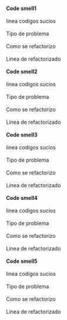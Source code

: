 <br>**Code smell1**</br>
<br>linea  codigos sucios</br>
<br>Tipo de problema</br>
<br>Como se refactorizo</br>
<br>Linea de refactorizado</br>
<br>**Code smell2**</br>
<br>linea  codigos sucios</br>
<br>Tipo de problema</br>
<br>Como se refactorizo</br>
<br>Linea de refactorizado</br>
<br>**Code smell3**</br>
<br>linea  codigos sucios</br>
<br>Tipo de problema</br>
<br>Como se refactorizo</br>
<br>Linea de refactorizado</br>
<br>**Code smell4**</br>
<br>linea  codigos sucios</br>
<br>Tipo de problema</br>
<br>Como se refactorizo</br>
<br>Linea de refactorizado</br>
<br>**Code smell5**</br>
<br>linea  codigos sucios</br>
<br>Tipo de problema</br>
<br>Como se refactorizo</br>
<br>Linea de refactorizado</br>